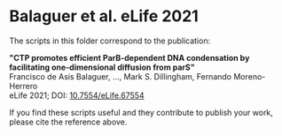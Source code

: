 # Balaguer et al. eLife 2021

The scripts in this folder correspond to the publication:<br>

**"CTP promotes efficient ParB-dependent DNA condensation by facilitating one-dimensional diffusion from parS"**<br>
Francisco de Asis Balaguer, ..., Mark S. Dillingham, Fernando Moreno-Herrero<br>
eLife 2021; DOI: [10.7554/eLife.67554](https://elifesciences.org/articles/67554)

If you find these scripts useful and they contribute to publish your work, please cite the reference above.
